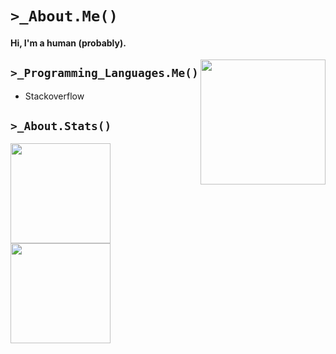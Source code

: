 # `>_About.Me()`
#### Hi, I'm a human (probably).

<img align="right" src="https://doy2mn9upadnk.cloudfront.net/uploads/default/original/4X/2/7/4/274d40f45b3f56a908c194f494eec2319ca3063b.gif" alt="" width="200px">

## `>_Programming_Languages.Me()`
- Stackoverflow

## `>_About.Stats()`

<p>
    <a href="https://github.com/Wakaranaiii" style="width: 100%">
        <img src="https://github-readme-stats.vercel.app/api?username=Wakaranaiii&show_icons=true&theme=radical" alt="" height="160px"/>
        <img src="https://github-readme-stats.vercel.app/api/top-langs/?username=Wakaranaiii&layout=compact&theme=night&langs_count=6" alt="" height="160px"/>
    </a>
</p>
